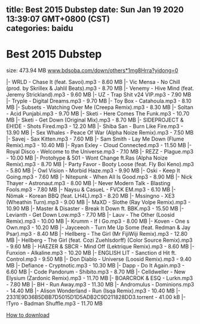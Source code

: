 
title: Best 2015 Dubstep
date: Sun Jan 19 2020 13:39:07 GMT+0800 (CST)    
categories: baidu
---

# Best 2015 Dubstep
size: 473.94 MB
 www.bdsoba.com/down/others*1mg8Hrra?yidong=0
 
|- WRLD - Chase It (feat. Savoi).mp3 - 8.60 MB
|- Vic Mensa - No Chill (prod. by Skrillex & Jahlil Beats).mp3 - 8.70 MB
|- Venemy - Hive Mind (feat. Jeremy Strickland).mp3 - 9.60 MB
|- UZ - Trap Shit v24 VIP.mp3 - 7.90 MB
|- Tryple - Digital Dreams.mp3 - 9.70 MB
|- Toy Box - Catahoula.mp3 - 8.10 MB
|- Subsets - Watching Over Me (Creepa Remix).mp3 - 8.30 MB
|- Soltan - Acid Punjabi.mp3 - 9.70 MB
|- Sketi - Here Comes The Funk.mp3 - 10.70 MB
|- Sketi - Get Down (Original Mix).mp3 - 8.70 MB
|- SIDEPROJECT & EH!DE - Shots Fired.mp3 - 12.20 MB
|- Shiba San - Burn Like Fire.mp3 - 13.90 MB
|- Sex Whales - Peace Of War (Alpha Noize Remix).mp3 - 7.50 MB
|- Savej - Sax Kitten.mp3 - 7.60 MB
|- Sam Smith - Lay Me Down (Flume Remix).mp3 - 10.40 MB
|- Ryan Exley - Cloud Connected.mp3 - 11.50 MB
|- Royal Disco - Welcome to the Universe.mp3 - 7.10 MB
|- REZZ - Plague.mp3 - 10.00 MB
|- Protohype & 501 - Wont Change ft.Ras (Alpha Noize Remix).mp3 - 8.70 MB
|- Party Favor - Booty Loose (feat. Fly Boi Keno).mp3 - 5.80 MB
|- Owl Vision - Morbid Haze.mp3 - 9.90 MB
|- Oski - Keep It Going.mp3 - 7.60 MB
|- Nitepunk - When All Is Good.mp3 - 8.90 MB
|- Nick Thayer - Astronaut.mp3 - 8.00 MB
|- Never Modern Talk - Blasting Fools.mp3 - 7.80 MB
|- Naysu & CasueL - FVCK EM.mp3 - 6.10 MB
|- Nömak - Korean BBQ (feat. LH4L).mp3 - 8.20 MB
|- Mssingno - XE3 (Wheathin Turn).mp3 - 9.00 MB
|- MaXD - Slothe (Ray Volpe Remix).mp3 - 10.90 MB
|- Master & Disaster - Break It Down ft. BBK.mp3 - 15.50 MB
|- Levianth - Get Down Low.mp3 - 7.70 MB
|- Lauv - The Other (Loosid Remix).mp3 - 10.00 MB
|- Krumm - If I Go.mp3 - 8.00 MB
|- Koven - One s Own.mp3 - 10.20 MB
|- Jayceeoh - Turn Me Up Some (feat. Redman & Jay Psar).mp3 - 8.40 MB
|- Hellberg - The Girl (Mr FijiWiji Remix).mp3 - 12.80 MB
|- Hellberg - The Girl (feat. Cozi Zuehlsdorff) (Color Source Remix).mp3 - 9.60 MB
|- HAEZER & SBCR - Mind Off (Lektrique Remix).mp3 - 8.60 MB
|- Funxion - Alkaline.mp3 - 10.20 MB
|- ENGLISH LIT - Sanction d Hit ft. Control.mp3 - 9.50 MB
|- Don Diablo - Universe (Loosid Remix).mp3 - 9.40 MB
|- Defiance - Cryptnotic.mp3 - 10.30 MB
|- Dapp - Do It Again.mp3 - 6.60 MB
|- Code Pandorum - Shibito.mp3 - 8.70 MB
|- Celldweller - New Elysium (Zardonic Remix).mp3 - 11.70 MB
|- BOARCROK & ESQ - Lurkn.mp3 - 7.80 MB
|- BH - Run Away.mp3 - 11.30 MB
|- Andromulus - Dominions.mp3 - 14.40 MB
|- Alison Wonderland - Run (Isqa Remix).mp3 - 10.40 MB
|- 2331E9D36B5DBB7D5015D1D5ADB2C9D211828DD3.torrent - 41.00 kB
|- !Tyro - Badman Shuffle.mp3 - 11.70 MB

[How to download](https://bpcam.bemobtrk.com/go/2ceec3aa-1ca2-46d6-b9ff-aaa5c184517c?jno=3796)